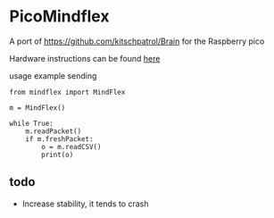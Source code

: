 # PicoMindflex
A port of https://github.com/kitschpatrol/Brain for the Raspberry pico

Hardware instructions can be found [here]([https://link-url-here.org](https://rootsaid.com/getting-raw-data-mindflex-using-arduino/))


usage example sending

    from mindflex import MindFlex
    
    m = MindFlex()
    
    while True:
        m.readPacket()
        if m.freshPacket:
            o = m.readCSV()
            print(o)

## todo
* Increase stability, it tends to crash

